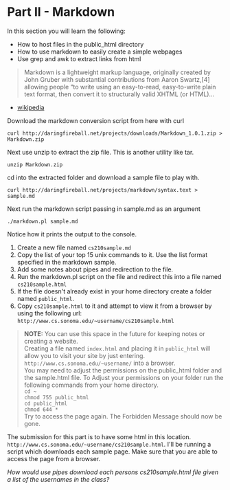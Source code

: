 # Part II - Markdown

In this section you will learn the following:

* How to host files in the public_html directory
* How to use markdown to easily create a simple webpages
* Use grep and awk to extract links from html

> Markdown is a lightweight markup language, originally created by John Gruber with substantial contributions from Aaron Swartz,[4] allowing people “to write using an easy-to-read, easy-to-write plain text format, then convert it to structurally valid XHTML (or HTML)…   
- [wikipedia](https://en.wikipedia.org/wiki/Markdown)

Download the markdown conversion script from here with curl

`curl http://daringfireball.net/projects/downloads/Markdown_1.0.1.zip > Markdown.zip`

Next use unzip to extract the zip file. This is another utility like tar.

`unzip Markdown.zip`

cd into the extracted folder and download a sample file to play with.

`curl http://daringfireball.net/projects/markdown/syntax.text > sample.md`

Next run the markdown script passing in sample.md as an argument

`./markdown.pl sample.md`

Notice how it prints the output to the console. 

1. Create a new file named `cs210sample.md`
2. Copy the list of your top 15 unix commands to it. Use the list format specified in the markdown sample.
3. Add some notes about pipes and redirection to the file.
4. Run the markdown.pl script on the file and redirect this into a file named `cs210sample.html`
5. If the file doesn't already exist in your home directory create a folder named `public_html`.  
6. Copy `cs210sample.html` to it and attempt to view it from a browser by using the following url:
`http://www.cs.sonoma.edu/~username/cs210sample.html`

> __NOTE:__ You can use this space in the future for keeping notes or creating a website.  
> Creating a file named `index.html` and placing it in `public_html` will allow you to visit your site by just entering. `http://www.cs.sonoma.edu/~username/` into a browser.  
> You may need to adjust the permissions on the public_html folder and the sample.html file.
> To Adjust your permissions on your folder run the following commands from your home directory.  
> `cd ~`  
> `chmod 755 public_html`  
> `cd public_html`  
> `chmod 644 *`  
> Try to access the page again. The Forbidden Message should now be gone.  

The submission for this part is to have some html in this location. `http://www.cs.sonoma.edu/~username/cs210sample.html`. I'll be running a script which downloads each sample page. Make sure that you are able to access the page from a browser.

_How would use pipes download each persons cs210sample.html file given a list of the usernames in the class?_
